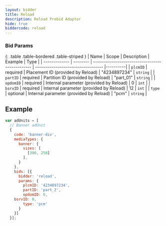 ```yaml
---
layout: bidder
title: Reload
description: Reload Prebid Adaptor
hide: true
biddercode: reload
---
```



### Bid Params

{: .table .table-bordered .table-striped }
| Name          | Scope    | Description                                     | Example                            | Type     |
| ------------- | -------- | ----------------------------------------------- | ---------------------------------- |----------|
| `plcmID`      | required | Placement ID (provided by Reload)               | "4234897234"                       | `string` |
| `partID`      | required | Partition ID (provided by Reload)               | "part_01"                          | `string` |
| `opdomID`     | required | Internal parameter (provided by Reload)         | 0                                  | `int`    |
| `bsrvID`      | required | Internal parameter (provided by Reload)         | 12                                 | `int`    |
| `type`        | optional | Internal parameter (provided by Reload)         | "pcm"                              | `string` |


## Example

```javascript
var adUnits = [
  // Banner adUnit
  {
    code: 'banner-div',
    mediaTypes: {
      banner: {
        sizes: [
          [300, 250]
        ],
      }
    },
    bids: [{
      bidder: 'reload',
      params: {
        plcmID: '4234897234',
        partID: 'part_2',
        opdomID: 0,
	bsrvID: 0,
        type: 'pcm'
      }
    }]
  }];
```
